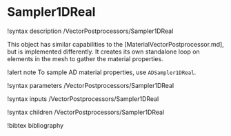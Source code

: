 # Sampler1DReal

!syntax description /VectorPostprocessors/Sampler1DReal

This object has similar capabilities to the [MaterialVectorPostprocessor.md], but is
implemented differently. It creates its own standalone loop on elements in the mesh
to gather the material properties.

!alert note
To sample AD material properties, use `ADSampler1DReal`.

!syntax parameters /VectorPostprocessors/Sampler1DReal

!syntax inputs /VectorPostprocessors/Sampler1DReal

!syntax children /VectorPostprocessors/Sampler1DReal

!bibtex bibliography
